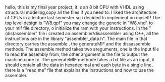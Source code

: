 hello,
this is my final year project, it is an 8 bit CPU with VHDL using structural modeling,copy all the files if you need to.
I liked the architecture of CPUs in a lecture last semester so i decided to implement on myself!
The top level design is "W8.qpf" you may change the generic in "W8.vhd" to your mif file directory, o initialize the ram with your instructions.
In the "(dis)assembler" file i created an assembler/disassembler using C++, all the instructions are in the library "assembler_data.h".
The main file in that directory carries the assemble , the generateMIF and the dissassemble methods.
The assemble method takes two areguments, one is the input file to read the assembly from, the other argument is the file to output the machine code to.
The generateMIF methode takes a txt file as an input, it should contain all the data in hexadecimal and each byte in a single line.
there is a "read me" file that explains the instructions and how to use the assembler.
